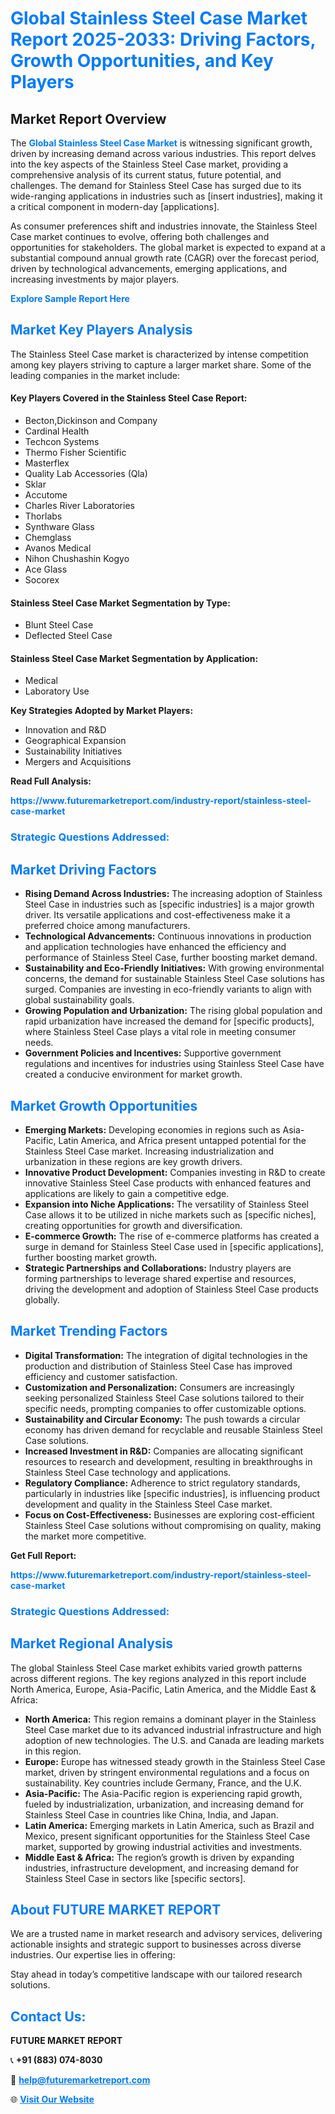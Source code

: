 <h1 style="color: #007BFF;">Global Stainless Steel Case Market Report 2025-2033: Driving Factors, Growth Opportunities, and Key Players</h1>

<section id="overview">
<h2>Market Report Overview</h2>
<p>The <a href="https://www.futuremarketreport.com/industry-report/stainless-steel-case-market" style="color: #007BFF; text-decoration: none;"><strong>Global Stainless Steel Case Market</strong></a> is witnessing significant growth, driven by increasing demand across various industries. This report delves into the key aspects of the Stainless Steel Case market, providing a comprehensive analysis of its current status, future potential, and challenges. The demand for Stainless Steel Case has surged due to its wide-ranging applications in industries such as [insert industries], making it a critical component in modern-day [applications].</p>
<p>As consumer preferences shift and industries innovate, the Stainless Steel Case market continues to evolve, offering both challenges and opportunities for stakeholders. The global market is expected to expand at a substantial compound annual growth rate (CAGR) over the forecast period, driven by technological advancements, emerging applications, and increasing investments by major players.</p>
</section>

<section id="overview">
<p><a href="https://www.futuremarketreport.com/request-sample/reportId=30971" style="color: #007BFF; text-decoration: none;"><strong>Explore Sample Report Here</strong></a></p>
</section>

<section id="key-players">
<h2 style="color: #007BFF;">Market Key Players Analysis</h2>
<p>The Stainless Steel Case market is characterized by intense competition among key players striving to capture a larger market share. Some of the leading companies in the market include:</p>
<h4>Key Players Covered in the Stainless Steel Case Report:</h4>
<ul><li>Becton,Dickinson and Company</li><li>Cardinal Health</li><li>Techcon Systems</li><li>Thermo Fisher Scientific</li><li>Masterflex</li><li>Quality Lab Accessories (Qla)</li><li>Sklar</li><li>Accutome</li><li>Charles River Laboratories</li><li>Thorlabs</li><li>Synthware Glass</li><li>Chemglass</li><li>Avanos Medical</li><li>Nihon Chushashin Kogyo</li><li>Ace Glass</li><li>Socorex</li></ul>
<h4>Stainless Steel Case Market Segmentation by Type:</h4>
<ul><li>Blunt Steel Case</li><li>Deflected Steel Case</li></ul>

<h4>Stainless Steel Case Market Segmentation by Application:</h4>
<ul><li>Medical</li><li>Laboratory Use</li></ul>
<p><strong>Key Strategies Adopted by Market Players:</strong></p>
<ul>
<li>Innovation and R&D</li>
<li>Geographical Expansion</li>
<li>Sustainability Initiatives</li>
<li>Mergers and Acquisitions</li>
</ul>
</section>

<section>
<p><strong>Read Full Analysis: </strong></p><a href="https://www.futuremarketreport.com/industry-report/stainless-steel-case-market" style="color: #007BFF; text-decoration: none;"><strong>https://www.futuremarketreport.com/industry-report/stainless-steel-case-market</strong></a>
<h3 style="color: #007BFF;">Strategic Questions Addressed:</h3>
</section>

<section id="driving-factors">
<h2 style="color: #007BFF;">Market Driving Factors</h2>
<ul>
<li><strong>Rising Demand Across Industries:</strong> The increasing adoption of Stainless Steel Case in industries such as [specific industries] is a major growth driver. Its versatile applications and cost-effectiveness make it a preferred choice among manufacturers.</li>
<li><strong>Technological Advancements:</strong> Continuous innovations in production and application technologies have enhanced the efficiency and performance of Stainless Steel Case, further boosting market demand.</li>
<li><strong>Sustainability and Eco-Friendly Initiatives:</strong> With growing environmental concerns, the demand for sustainable Stainless Steel Case solutions has surged. Companies are investing in eco-friendly variants to align with global sustainability goals.</li>
<li><strong>Growing Population and Urbanization:</strong> The rising global population and rapid urbanization have increased the demand for [specific products], where Stainless Steel Case plays a vital role in meeting consumer needs.</li>
<li><strong>Government Policies and Incentives:</strong> Supportive government regulations and incentives for industries using Stainless Steel Case have created a conducive environment for market growth.</li>
</ul>
</section>

<section id="growth-opportunities">
<h2 style="color: #007BFF;">Market Growth Opportunities</h2>
<ul>
<li><strong>Emerging Markets:</strong> Developing economies in regions such as Asia-Pacific, Latin America, and Africa present untapped potential for the Stainless Steel Case market. Increasing industrialization and urbanization in these regions are key growth drivers.</li>
<li><strong>Innovative Product Development:</strong> Companies investing in R&D to create innovative Stainless Steel Case products with enhanced features and applications are likely to gain a competitive edge.</li>
<li><strong>Expansion into Niche Applications:</strong> The versatility of Stainless Steel Case allows it to be utilized in niche markets such as [specific niches], creating opportunities for growth and diversification.</li>
<li><strong>E-commerce Growth:</strong> The rise of e-commerce platforms has created a surge in demand for Stainless Steel Case used in [specific applications], further boosting market growth.</li>
<li><strong>Strategic Partnerships and Collaborations:</strong> Industry players are forming partnerships to leverage shared expertise and resources, driving the development and adoption of Stainless Steel Case products globally.</li>
</ul>
</section>

<section id="trending-factors">
<h2 style="color: #007BFF;">Market Trending Factors</h2>
<ul>
<li><strong>Digital Transformation:</strong> The integration of digital technologies in the production and distribution of Stainless Steel Case has improved efficiency and customer satisfaction.</li>
<li><strong>Customization and Personalization:</strong> Consumers are increasingly seeking personalized Stainless Steel Case solutions tailored to their specific needs, prompting companies to offer customizable options.</li>
<li><strong>Sustainability and Circular Economy:</strong> The push towards a circular economy has driven demand for recyclable and reusable Stainless Steel Case solutions.</li>
<li><strong>Increased Investment in R&D:</strong> Companies are allocating significant resources to research and development, resulting in breakthroughs in Stainless Steel Case technology and applications.</li>
<li><strong>Regulatory Compliance:</strong> Adherence to strict regulatory standards, particularly in industries like [specific industries], is influencing product development and quality in the Stainless Steel Case market.</li>
<li><strong>Focus on Cost-Effectiveness:</strong> Businesses are exploring cost-efficient Stainless Steel Case solutions without compromising on quality, making the market more competitive.</li>
</ul>
</section>

<section>
<p><strong>Get Full Report: </strong></p><a href="https://www.futuremarketreport.com/industry-report/stainless-steel-case-market" style="color: #007BFF; text-decoration: none;"><strong>https://www.futuremarketreport.com/industry-report/stainless-steel-case-market</strong></a>
<h3 style="color: #007BFF;">Strategic Questions Addressed:</h3>
</section>


<section id="regional-analysis">
<h2 style="color: #007BFF;">Market Regional Analysis</h2>
<p>The global Stainless Steel Case market exhibits varied growth patterns across different regions. The key regions analyzed in this report include North America, Europe, Asia-Pacific, Latin America, and the Middle East & Africa:</p>
<ul>
<li><strong>North America:</strong> This region remains a dominant player in the Stainless Steel Case market due to its advanced industrial infrastructure and high adoption of new technologies. The U.S. and Canada are leading markets in this region.</li>
<li><strong>Europe:</strong> Europe has witnessed steady growth in the Stainless Steel Case market, driven by stringent environmental regulations and a focus on sustainability. Key countries include Germany, France, and the U.K.</li>
<li><strong>Asia-Pacific:</strong> The Asia-Pacific region is experiencing rapid growth, fueled by industrialization, urbanization, and increasing demand for Stainless Steel Case in countries like China, India, and Japan.</li>
<li><strong>Latin America:</strong> Emerging markets in Latin America, such as Brazil and Mexico, present significant opportunities for the Stainless Steel Case market, supported by growing industrial activities and investments.</li>
<li><strong>Middle East & Africa:</strong> The region’s growth is driven by expanding industries, infrastructure development, and increasing demand for Stainless Steel Case in sectors like [specific sectors].</li>
</ul>
</section>

<footer>
<h2 style="color: #007BFF;">About FUTURE MARKET REPORT</h2>
<p>We are a trusted name in market research and advisory services, delivering actionable insights and strategic support to businesses across diverse industries. Our expertise lies in offering:</p>

<p>Stay ahead in today’s competitive landscape with our tailored research solutions.</p>

<h2 style="color: #007BFF;">Contact Us:</h2>
<p><strong>FUTURE MARKET REPORT</strong></p>
<p>📞 <strong>+91 (883) 074-8030</strong></p>
<p>📧 <strong><a href="mailto:help@futuremarketreport.com" style="color: #007BFF;">help@futuremarketreport.com</a></strong></p>
<p>🌐 <strong><a href="https://www.futuremarketreport.com/" style="color: #007BFF;">Visit Our Website</a></strong></p>
</footer>